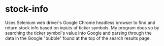 # stock-info
Uses Selenium web driver's Google Chrome headless browser to find and return stock info based on inputs of ticker symbols.
My program does so by searching the ticker symbol's value into Google and parsing through the data in the Google "bubble" found at the top of the search results page.

